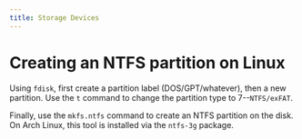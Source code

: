 ```yaml
---
title: Storage Devices
---
```


# Creating an NTFS partition on Linux

Using `fdisk`, first create a partition label (DOS/GPT/whatever), then a new
partition. Use the `t` command to change the partition type to 7--`NTFS/exFAT`.

Finally, use the `mkfs.ntfs` command to create an NTFS partition on the disk.
On Arch Linux, this tool is installed via the `ntfs-3g` package.
